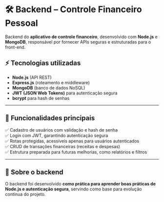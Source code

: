 # 🛠️ Backend – Controle Financeiro Pessoal

Backend do **aplicativo de controle financeiro**, desenvolvido com **Node.js** e **MongoDB**, responsável por fornecer APIs seguras e estruturadas para o front-end.

## ⚡ Tecnologias utilizadas
- **Node.js** (API REST)  
- **Express.js** (roteamento e middleware)  
- **MongoDB** (banco de dados NoSQL)  
- **JWT (JSON Web Tokens)** para autenticação segura  
- **bcrypt** para hash de senhas  

---

## 🔑 Funcionalidades principais
✅ Cadastro de usuários com validação e hash de senha  
✅ Login com JWT, garantindo autenticação segura  
✅ Rotas protegidas, acessíveis apenas para usuários autenticados  
✅ CRUD de transações financeiras (receitas e despesas)  
✅ Estrutura preparada para futuras melhorias, como relatórios e filtros  

---

## 📌 Sobre o backend
O backend foi desenvolvido **como prática para aprender boas práticas de Node.js e autenticação segura**, servindo como base para evolução contínua do projeto.  
